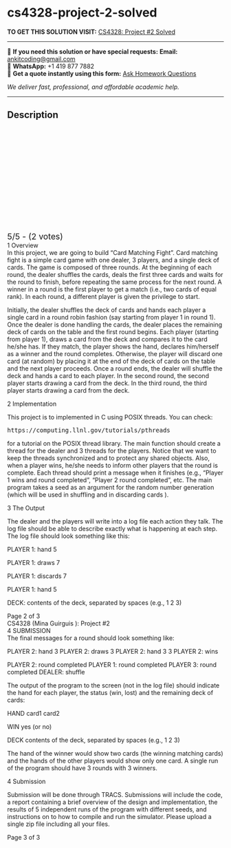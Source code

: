 # cs4328-project-2-solved
**TO GET THIS SOLUTION VISIT:** [CS4328: Project #2 Solved](https://www.ankitcodinghub.com/product/cs4328-project-2-solved/)


---

📩 **If you need this solution or have special requests:** **Email:** ankitcoding@gmail.com  
📱 **WhatsApp:** +1 419 877 7882  
📄 **Get a quote instantly using this form:** [Ask Homework Questions](https://www.ankitcodinghub.com/services/ask-homework-questions/)

*We deliver fast, professional, and affordable academic help.*

---

<h2>Description</h2>



<div class="kk-star-ratings kksr-auto kksr-align-center kksr-valign-top" data-payload="{&quot;align&quot;:&quot;center&quot;,&quot;id&quot;:&quot;49146&quot;,&quot;slug&quot;:&quot;default&quot;,&quot;valign&quot;:&quot;top&quot;,&quot;ignore&quot;:&quot;&quot;,&quot;reference&quot;:&quot;auto&quot;,&quot;class&quot;:&quot;&quot;,&quot;count&quot;:&quot;2&quot;,&quot;legendonly&quot;:&quot;&quot;,&quot;readonly&quot;:&quot;&quot;,&quot;score&quot;:&quot;5&quot;,&quot;starsonly&quot;:&quot;&quot;,&quot;best&quot;:&quot;5&quot;,&quot;gap&quot;:&quot;4&quot;,&quot;greet&quot;:&quot;Rate this product&quot;,&quot;legend&quot;:&quot;5\/5 - (2 votes)&quot;,&quot;size&quot;:&quot;24&quot;,&quot;title&quot;:&quot;CS4328: Project #2 Solved&quot;,&quot;width&quot;:&quot;138&quot;,&quot;_legend&quot;:&quot;{score}\/{best} - ({count} {votes})&quot;,&quot;font_factor&quot;:&quot;1.25&quot;}">

<div class="kksr-stars">

<div class="kksr-stars-inactive">
            <div class="kksr-star" data-star="1" style="padding-right: 4px">


<div class="kksr-icon" style="width: 24px; height: 24px;"></div>
        </div>
            <div class="kksr-star" data-star="2" style="padding-right: 4px">


<div class="kksr-icon" style="width: 24px; height: 24px;"></div>
        </div>
            <div class="kksr-star" data-star="3" style="padding-right: 4px">


<div class="kksr-icon" style="width: 24px; height: 24px;"></div>
        </div>
            <div class="kksr-star" data-star="4" style="padding-right: 4px">


<div class="kksr-icon" style="width: 24px; height: 24px;"></div>
        </div>
            <div class="kksr-star" data-star="5" style="padding-right: 4px">


<div class="kksr-icon" style="width: 24px; height: 24px;"></div>
        </div>
    </div>

<div class="kksr-stars-active" style="width: 138px;">
            <div class="kksr-star" style="padding-right: 4px">


<div class="kksr-icon" style="width: 24px; height: 24px;"></div>
        </div>
            <div class="kksr-star" style="padding-right: 4px">


<div class="kksr-icon" style="width: 24px; height: 24px;"></div>
        </div>
            <div class="kksr-star" style="padding-right: 4px">


<div class="kksr-icon" style="width: 24px; height: 24px;"></div>
        </div>
            <div class="kksr-star" style="padding-right: 4px">


<div class="kksr-icon" style="width: 24px; height: 24px;"></div>
        </div>
            <div class="kksr-star" style="padding-right: 4px">


<div class="kksr-icon" style="width: 24px; height: 24px;"></div>
        </div>
    </div>
</div>


<div class="kksr-legend" style="font-size: 19.2px;">
            5/5 - (2 votes)    </div>
    </div>
<div class="page" title="Page 1">
<div class="layoutArea">
<div class="column">
<span style="font-family: -apple-system, BlinkMacSystemFont, 'Segoe UI', Roboto, Oxygen-Sans, Ubuntu, Cantarell, 'Helvetica Neue', sans-serif;">1 Overview</span>

</div>
</div>
</div>
<div class="page" title="Page 2">
<div class="layoutArea">
<div class="column">
In this project, we are going to build “Card Matching Fight”. Card matching fight is a simple card game with one dealer, 3 players, and a single deck of cards. The game is composed of three rounds. At the beginning of each round, the dealer shuffles the cards, deals the first three cards and waits for the round to finish, before repeating the same process for the next round. A winner in a round is the first player to get a match (i.e., two cards of equal rank). In each round, a different player is given the privilege to start.

Initially, the dealer shuffles the deck of cards and hands each player a single card in a round robin fashion (say starting from player 1 in round 1). Once the dealer is done handling the cards, the dealer places the remaining deck of cards on the table and the first round begins. Each player (starting from player 1), draws a card from the deck and compares it to the card he/she has. If they match, the player shows the hand, declares him/herself as a winner and the round completes. Otherwise, the player will discard one card (at random) by placing it at the end of the deck of cards on the table and the next player proceeds. Once a round ends, the dealer will shuffle the deck and hands a card to each player. In the second round, the second player starts drawing a card from the deck. In the third round, the third player starts drawing a card from the deck.

2 Implementation

This project is to implemented in C using POSIX threads. You can check:

<pre>https://computing.llnl.gov/tutorials/pthreads
</pre>
for a tutorial on the POSIX thread library. The main function should create a thread for the dealer and 3 threads for the players. Notice that we want to keep the threads synchronized and to protect any shared objects. Also, when a player wins, he/she needs to inform other players that the round is complete. Each thread should print a message when it finishes (e.g., “Player 1 wins and round completed”, “Player 2 round completed”, etc. The main program takes a seed as an argument for the random number generation (which will be used in shuffling and in discarding cards ).

3 The Output

The dealer and the players will write into a log file each action they talk. The log file should be able to describe exactly what is happening at each step. The log file should look something like this:

PLAYER 1: hand 5

PLAYER 1: draws 7

PLAYER 1: discards 7

PLAYER 1: hand 5

DECK: contents of the deck, separated by spaces (e.g., 1 2 3)

</div>
</div>
<div class="layoutArea">
<div class="column">
Page 2 of 3

</div>
</div>
</div>
<div class="page" title="Page 3">
<div class="layoutArea">
<div class="column">
CS4328 (Mina Guirguis ): Project #2

</div>
<div class="column">
4 SUBMISSION

</div>
</div>
<div class="layoutArea">
<div class="column">
The final messages for a round should look something like:

PLAYER 2: hand 3 PLAYER 2: draws 3 PLAYER 2: hand 3 3 PLAYER 2: wins

PLAYER 2: round completed PLAYER 1: round completed PLAYER 3: round completed DEALER: shuffle

The output of the program to the screen (not in the log file) should indicate the hand for each player, the status (win, lost) and the remaining deck of cards:

HAND card1 card2

WIN yes (or no)

DECK contents of the deck, separated by spaces (e.g., 1 2 3)

The hand of the winner would show two cards (the winning matching cards) and the hands of the other players would show only one card. A single run of the program should have 3 rounds with 3 winners.

4 Submission

Submission will be done through TRACS. Submissions will include the code, a report containing a brief overview of the design and implementation, the results of 5 independent runs of the program with different seeds, and instructions on to how to compile and run the simulator. Please upload a single zip file including all your files.

</div>
</div>
<div class="layoutArea">
<div class="column">
Page 3 of 3

</div>
</div>
</div>
